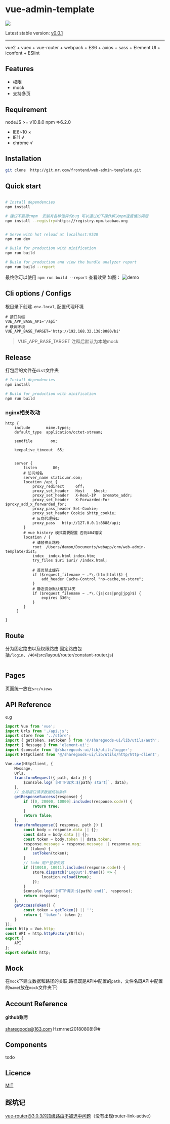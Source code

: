 # vue-admin-template

![](https://www.sharegoodsmall.com/images/sglogo.png)

Latest stable version: [v0.0.1](http://git.mr.com/frontend/web-admin-template.git)

---

vue2 + vuex + vue-router + webpack + ES6 + axios + sass + Element UI + iconfont + ESlint

## Features

- 权限
- mock
- 支持多页



## Requirement

nodeJS >= v10.8.0
npm =>6.2.0

- IE6~10 ×
- IE11 √
- chrome √


## Installation

```bash
git clone  http://git.mr.com/frontend/web-admin-template.git

```


## Quick start

```bash

# Install dependencies
npm install

# 建议不要用cnpm  安装有各种诡异的bug 可以通过如下操作解决npm速度慢的问题
npm install --registry=https://registry.npm.taobao.org


# Serve with hot reload at localhost:9528
npm run dev

# Build for production with minification
npm run build

# Build for production and view the bundle analyzer report
npm run build --report
```

最终你可以使用 `npm run build --report` 查看效果
如图：
![demo](https://panjiachen.github.io/images/element-cdn.png)



## Cli options / Configs

根目录下创建`.env.local`, 配置代理环境

```
# 接口前缀
VUE_APP_BASE_API='/api'
# 联调环境
VUE_APP_BASE_TARGET='http://192.168.32.138:8080/bi'
```

> VUE_APP_BASE_TARGET 注释后默认为本地mock

## Release
打包后的文件在`dist`文件夹

```bash
# Install dependencies
npm install

# Build for production with minification
npm run build

```

### nginx相关改动

```
http {
    include       mime.types;
    default_type  application/octet-stream;

    sendfile        on;

    keepalive_timeout  65;


    server {
        listen       80;
        # 访问域名
        server_name static.mr.com;
        location /api {
            proxy_redirect     off;
            proxy_set_header   Host    $host;
            proxy_set_header   X-Real-IP   $remote_addr;
            proxy_set_header   X-Forwarded-For $proxy_add_x_forwarded_for;
            proxy_pass_header Set-Cookie;
            proxy_set_header Cookie $http_cookie;
            # 反向代理接口
    		proxy_pass   http://127.0.0.1:8888/api;
        }
        # vue history 模式需要配置 否则404错误
        location / {
            # 请替换此路径
            root  /Users/damon/Documents/webapp/crm/web-admin-template/dist;
            index  index.html index.htm;
            try_files $uri $uri/ /index.html;

            # 首页禁止缓存
            if ($request_filename ~ .*\.(htm|html)$) {
                add_header Cache-Control "no-cache,no-store";
            } 
            # 静态资源默认缓存14天
            if ($request_filename ~ .*\.(js|css|png|jpg)$) {
                expires 336h;
            }
        }
     }

}
```

## Route
分为固定路由以及权限路由
固定路由包括`/login`、`/404`(src/layout/router/constant-router.js)


```javascript

```

## Pages
页面统一放在`src/views`

## API Reference
e.g
```javascript
import Vue from 'vue';
import Urls from './api.js';
import store from '../store';
import { getToken, setToken } from '@/sharegoods-ui/lib/utils/auth';
import { Message } from 'element-ui';
import $console from '@/sharegoods-ui/lib/utils/logger';
import HttpClient from '@/sharegoods-ui/lib/utils/http/http-client';

Vue.use(HttpClient, {
    Message,
    Urls,
    transformRequest({ path, data }) {
        $console.log(`[HTTP请求:${path} start]`, data);
    },
    // 全局接口请求数据成功条件
    getResponseSuccess(response) {
        if ([0, 20000, 10000].includes(response.code)) {
            return true;
        }
        return false;
    },
    transformResponse({ response, path }) {
        const body = response.data || {};
        const data = body.data || {};
        const token = body.token || data.token;
        response.message = response.message || response.msg;
        if (token) {
            setToken(token);
        }
        // todo 用户登录失效
        if ([10010, 10011].includes(response.code)) {
            store.dispatch('LogOut').then(() => {
                location.reload(true);
            });
        }
        $console.log(`[HTTP请求:${path} end]`, response);
        return response;
    },
    getAccessToken() {
        const token = getToken() || '';
        return { 'token': token };
    }
});
const http = Vue.http;
const API = http.httpFactory(Urls);
export {
    API
};
export default http;


```


## Mock
在`mock`下建立数据和路径的关联,路径既是API中配置的`path`，文件名既API中配置的`name`(放在`mock`文件夹下)

## Account Reference

#### github账号
sharegoods@163.com
Hzmrnet20180808!@#


## Components
todo

## Licence

[MIT](http://opensource.org/licenses/MIT)

## 踩坑记
vue-router@3.0.3的顶级路由不被选中问题（没有出现router-link-active）


